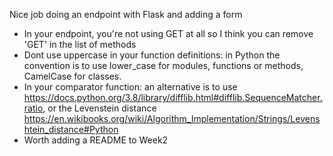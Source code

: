 Nice job doing an endpoint with Flask and adding a form

- In your endpoint, you're not using GET at all so I think you can remove 'GET' in the list of methods
- Dont use uppercase in your function definitions: in Python the convention is to use lower_case for modules, functions or methods, CamelCase for classes. 
- In your comparator function: an alternative is to use https://docs.python.org/3.8/library/difflib.html#difflib.SequenceMatcher.ratio, or the Levenstein distance https://en.wikibooks.org/wiki/Algorithm_Implementation/Strings/Levenshtein_distance#Python
- Worth adding a README to Week2
